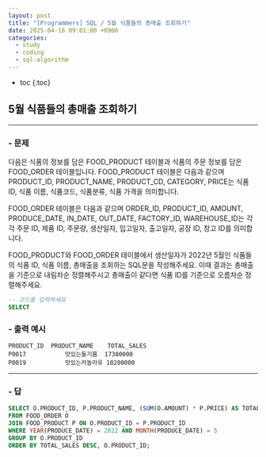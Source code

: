 ```yaml
---
layout: post
title: "[Programmers] SQL / 5월 식품들의 총매출 조회하기"
date: 2025-04-18 09:01:00 +0900
categories: 
  - study
  - coding
  - sql-algorithm
---
```


* toc
{:toc}

## 5월 식품들의 총매출 조회하기

---

### - 문제

다음은 식품의 정보를 담은 FOOD_PRODUCT 테이블과 식품의 주문 정보를 담은 FOOD_ORDER 테이블입니다. FOOD_PRODUCT 테이블은 다음과 같으며 PRODUCT_ID, PRODUCT_NAME, PRODUCT_CD, CATEGORY, PRICE는 식품 ID, 식품 이름, 식품코드, 식품분류, 식품 가격을 의미합니다.

FOOD_ORDER 테이블은 다음과 같으며 ORDER_ID, PRODUCT_ID, AMOUNT, PRODUCE_DATE, IN_DATE, OUT_DATE, FACTORY_ID, WAREHOUSE_ID는 각각 주문 ID, 제품 ID, 주문량, 생산일자, 입고일자, 출고일자, 공장 ID, 창고 ID를 의미합니다.

FOOD_PRODUCT와 FOOD_ORDER 테이블에서 생산일자가 2022년 5월인 식품들의 식품 ID, 식품 이름, 총매출을 조회하는 SQL문을 작성해주세요. 이때 결과는 총매출을 기준으로 내림차순 정렬해주시고 총매출이 같다면 식품 ID를 기준으로 오름차순 정렬해주세요.

```sql
-- 코드를 입력하세요
SELECT
```

### - 출력 예시

```
PRODUCT_ID	PRODUCT_NAME	TOTAL_SALES
P0017	        맛있는들기름	17380000
P0019	        맛있는카놀라유	10200000
```

<!-- >  -->

---

### - 답

```sql
SELECT O.PRODUCT_ID, P.PRODUCT_NAME, (SUM(O.AMOUNT) * P.PRICE) AS TOTAL_SALES
FROM FOOD_ORDER O
JOIN FOOD_PRODUCT P ON O.PRODUCT_ID = P.PRODUCT_ID
WHERE YEAR(PRODUCE_DATE) = 2022 AND MONTH(PRODUCE_DATE) = 5
GROUP BY O.PRODUCT_ID
ORDER BY TOTAL_SALES DESC, O.PRODUCT_ID;
```

<!--  -->
